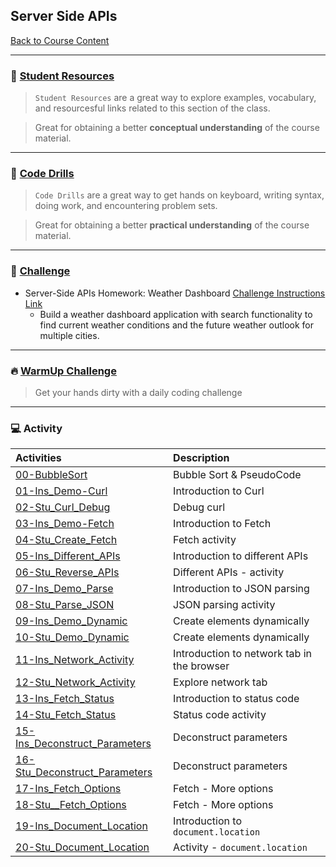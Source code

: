## Server Side APIs
[Back to Course Content](../../README.md)

-----
### :book: **[Student Resources](student-resources/README.md)**

> `Student Resources` are a great way to explore examples, vocabulary, and resourcesful links related to this section of the class.

> Great for obtaining a better **conceptual understanding** of the course material. 

------
### :dart: **[Code Drills](code-drills/README.md)**

> `Code Drills` are a great way to get hands on keyboard, writing syntax, doing work, and encountering problem sets. 

> Great for obtaining a better **practical understanding** of the course material. 

-----
### :pencil: **[Challenge](challenge/README.md)**

- Server-Side APIs Homework: Weather Dashboard
[Challenge Instructions Link](challenge/README.md)
    * Build a weather dashboard application with search functionality to find current weather conditions and the future weather outlook for multiple cities.

-----

### :fire: **[WarmUp Challenge](warm-up-challenge)**

> Get your hands dirty with a daily coding challenge

-----

### :computer: Activity

|  Activities |  Description |
|:--	|:-- |
|[00-BubbleSort](activities/00-BubbleSort)| Bubble Sort & PseudoCode |
|[01-Ins_Demo-Curl](activities/01-Ins_Demo-Curl)| Introduction to Curl |
|[02-Stu_Curl_Debug](activities/02-Stu_Curl_Debug)| Debug curl  |
|[03-Ins_Demo-Fetch](activities/03-Ins_Demo-Fetch)| Introduction to Fetch
|[04-Stu_Create_Fetch](activities/04-Stu_Create_Fetch)| Fetch activity |
|[05-Ins_Different_APIs](activities/05-Ins_Different_APIs)| Introduction to different APIs |
|[06-Stu_Reverse_APIs](activities/06-Stu_Reverse_APIs)| Different APIs - activity |
|[07-Ins_Demo_Parse](activities/07-Ins_Demo_Parse)| Introduction to JSON parsing |
|[08-Stu_Parse_JSON](activities/08-Stu_Parse_JSON)| JSON parsing activity |
|[09-Ins_Demo_Dynamic](activities/09-Ins_Demo_Dynamic)| Create elements dynamically |
|[10-Stu_Demo_Dynamic](activities/10-Stu_Demo_Dynamic)| Create elements dynamically |
|[11-Ins_Network_Activity](activities/11-Ins_Network_Activity)| Introduction to network tab in the browser |
|[12-Stu_Network_Activity](activities/12-Stu_Network_Activity)| Explore network tab |
|[13-Ins_Fetch_Status](activities/13-Ins_Fetch_Status)| Introduction to status code |
|[14-Stu_Fetch_Status](activities/14-Stu_Fetch_Status)| Status code activity |
|[15-Ins_Deconstruct_Parameters](activities/15-Ins_Deconstruct_Parameters)| Deconstruct parameters |
|[16-Stu_Deconstruct_Parameters](activities/16-Stu_Deconstruct_Parameters)| Deconstruct parameters |
|[17-Ins_Fetch_Options](activities/17-Ins_Fetch_Options)| Fetch - More options |
|[18-Stu__Fetch_Options](activities/18-Stu__Fetch_Options)| Fetch - More options |
|[19-Ins_Document_Location](activities/19-Ins_Document_Location)| Introduction to `document.location` |
|[20-Stu_Document_Location](activities/20-Stu_Document_Location)| Activity - `document.location` |
